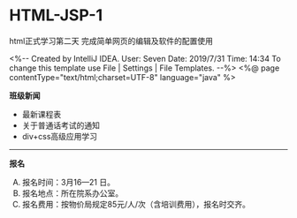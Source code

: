 # HTML-JSP-1
html正式学习第二天 完成简单网页的编辑及软件的配置使用

<%--
  Created by IntelliJ IDEA.
  User: Seven
  Date: 2019/7/31
  Time: 14:34
  To change this template use File | Settings | File Templates.
--%>
<%@ page contentType="text/html;charset=UTF-8" language="java" %>
<html>
<head>
    <title>有序列表与无序列表</title>
</head>
<body>
    <b>班级新闻</b>
    <ul type="disc">
        <li>最新课程表</li>
        <li>关于普通话考试的通知</li>
        <li>div+css高级应用学习</li>
    </ul>
<hr color="red" align="left" width="100%">
    <b>报名</b>
    <ol type="A">
        <li>报名时间：3月16—21 日。</li>
        <li>报名地点：所在院系办公室。</li>
        <li>报名费用：按物价局规定85元/人/次（含培训费用），报名时交齐。</li>
    </ol>
</body>
</html>
 
